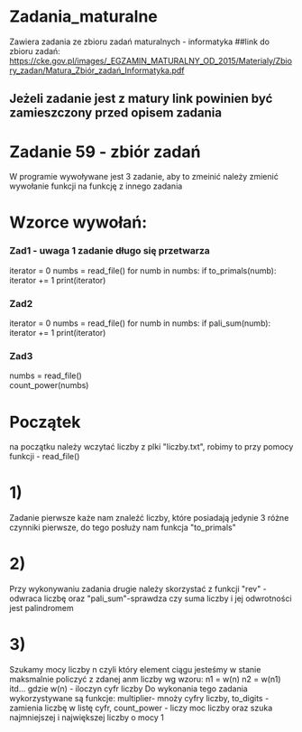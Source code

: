 # Zadania_maturalne
Zawiera zadania ze zbioru zadań maturalnych - informatyka
##link do zbioru zadań: https://cke.gov.pl/images/_EGZAMIN_MATURALNY_OD_2015/Materialy/Zbiory_zadan/Matura_Zbiór_zadań_Informatyka.pdf
## Jeżeli zadanie jest z matury link powinien być zamieszczony przed opisem zadania

# Zadanie 59 - zbiór zadań
W programie wywoływane jest 3 zadanie, aby to zmeinić należy zmienić wywołanie funkcji na funkcję z innego zadania
# Wzorce wywołań:
### Zad1 - uwaga 1 zadanie długo się przetwarza
  iterator = 0
    numbs = read_file()
    for numb in numbs:
        if to_primals(numb):
            iterator += 1
    print(iterator)
### Zad2
iterator = 0
    numbs = read_file()
    for numb in numbs:
        if pali_sum(numb):
            iterator += 1
    print(iterator)
### Zad3
  numbs = read_file()  
  count_power(numbs)
# Początek
na początku należy wczytać liczby z plki "liczby.txt", robimy to przy pomocy funkcji - read_file()
# 1) 
Zadanie pierwsze każe nam znaleźć liczby, które posiadają jedynie 3 różne czynniki pierwsze, do tego posłuży nam funkcja "to_primals"
# 2)
Przy wykonywaniu zadania drugie należy skorzystać z funkcji "rev" - odwraca liczbę oraz "pali_sum"-sprawdza czy suma liczby i jej odwrotności jest palindromem
# 3) 
Szukamy mocy liczby n czyli który element ciągu jesteśmy w stanie maksmalnie policzyć z zdanej anm liczby wg wzoru:
n1 = w(n)
n2 = w(n1)
itd...
gdzie w(n) - iloczyn cyfr liczby
Do wykonania tego zadania wykorzystywane są funkcje: multiplier- mnoży cyfry liczby, to_digits - zamienia liczbę w listę cyfr, 
count_power - liczy moc liczby oraz szuka najmniejszej i największej liczby o mocy 1
